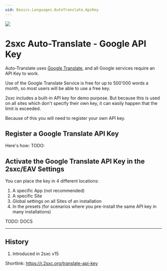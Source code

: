 ```yaml
---
uid: Basics.Languages.AutoTranslate.ApiKey
---
```


<img src="~/assets/features/multi-language.svg" class="feature">

# 2sxc Auto-Translate - Google API Key

Auto-Translate uses [Google Translate](xref:Basics.Languages.AutoTranslate.Index),
and all Google services require an API Key to work.

Use of the Google Translate Service is free for up to 500'000 words a month,
so most users will be able to use a free key.

2sxc includes a built-in API key for demo purpose.
But because this is used on all sites which don't specify their own key,
it can easily happen that the limit is exceeded.

Because of this you will need to register your own API key.

## Register a Google Translate API Key

Here's how: TODO:

## Activate the Google Translate API Key in the 2sxc/EAV Settings

You can place the key in 4 different locations:

1. A specific App (not recommended)
1. A specific Site
1. Global settings on all Sites of an installation
1. In the presets (for scenarios where you pre-install the same API key in many installations)

TODO: DOCS

---

## History

1. Introduced in 2sxc v15

Shortlink: <https://r.2sxc.org/translate-api-key>
